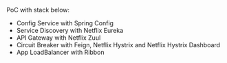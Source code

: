 PoC with stack below:
- Config Service with Spring Config
- Service Discovery with Netflix Eureka
- API Gateway with Netflix Zuul
- Circuit Breaker with Feign, Netflix Hystrix and Netflix Hystrix Dashboard
- App LoadBalancer with Ribbon

